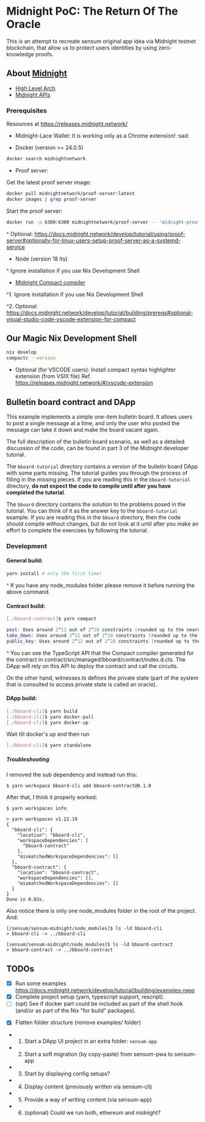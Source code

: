# Midnight PoC: The Return Of The Oracle

This is an attempt to recreate sensum original app idea via Midnight testnet blockchain,
that allow us to protect users identities by using zero-knowledge proofs.

## About [Midnight](https://midnight.network/) 

- [High Level Arch](https://docs.midnight.network/develop/tutorial/high-level-arch)
- [Midnight APIs](https://docs.midnight.network/develop/reference/midnight-api/)

### Prerequisites

Resources at https://releases.midnight.network/

- Midnight-Lace Wallet: It is working only as a Chrome extension! :sad:

- Docker (version >= 24.0.5)

```bash
docker search midnightnetwork
```

- Proof server:

Get the latest proof server image:
```bash
docker pull midnightnetwork/proof-server:latest
docker images | grep proof-server
```

Start the proof server:
```bash
docker run -p 6300:6300 midnightnetwork/proof-server -- 'midnight-proof-server --network devnet'
```

^ Optional: https://docs.midnight.network/develop/tutorial/using/proof-server#optionally-for-linux-users-setup-proof-server-as-a-systemd-service

- Node (version 18 lts)

^ Ignore installation if you use Nix Development Shell

- [Midnight Compact compiler](https://docs.midnight.network/develop/tutorial/building/prereqs#midnight-compact-compiler) 

^1. Ignore installation if you use Nix Development Shell

^2. Optional: https://docs.midnight.network/develop/tutorial/building/prereqs#optional-visual-studio-code-vscode-extension-for-compact

## Our Magic Nix Development Shell

```bash
nix develop
compactc --version
```

- Optional (for VSCODE users): Install compact syntax highlighter extension (from VSIX file) 
  Ref. https://releases.midnight.network/#/vscode-extension

## Bulletin board contract and DApp

This example implements a simple one-item bulletin board.  It allows
users to post a single message at a time, and only the user who posted
the message can take it down and make the board vacant again.

The full description of the bulletin board scenario, as well as a
detailed discussion of the code, can be found in part 3 of the
Midnight developer tutorial.

The `bboard-tutorial` directory contains a version of the bulletin
board DApp with some parts missing.  The tutorial guides you through
the process of filling in the missing pieces.  If you are reading this
in the `bboard-tutorial` directory, **do not expect the code to
compile until after you have completed the tutorial**.

The `bboard` directory contains the solution to the problems posed in
the tutorial.  You can think of it as the answer key to the
`bboard-tutorial` example.  If you are reading this in the `bboard`
directory, then the code should compile without changes, but do not
look at it until after you make an effort to complete the exercises by
following the tutorial.

### Development

#### General build:

```nix develop
yarn install # only the first time!
```
^ If you have any node_modules folder please remove it before running the above command.

#### Contract build:

```nix develop
[./bboard-contract]$ yarn compact

post: Uses around 2^11 out of 2^20 constraints (rounded up to the nearest power of two).
take_down: Uses around 2^11 out of 2^20 constraints (rounded up to the nearest power of two).
public_key: Uses around 2^12 out of 2^20 constraints (rounded up to the nearest power of two).
```
^ You can see the TypeScript API that the Compact compiler generated for the contract in contract/src/managed/bboard/contract/index.d.cts. The DApp will rely on this API to deploy the contract and call the circuits.

On the other hand, witnesses.ts defines the private state (part of the system that is consulted to access private state is called an oracle).

#### DApp build:


```nix develop
[./bboard-cli]$ yarn build
[./bboard-cli]$ yarn docker-pull
[./bboard-cli]$ yarn docker-up
```

Wait till docker's up and then run

```nix develop
[./bboard-cli]$ yarn standalone
```

##### Troubleshooting

I removed the sub dependency and instead run this:
```
$ yarn workspace bboard-cli add bboard-contract@0.1.0
```

After that, I think it properly worked:
```
$ yarn workspaces info

> yarn workspaces v1.22.19
{
  "bboard-cli": {
    "location": "bboard-cli",
    "workspaceDependencies": [
      "bboard-contract"
    ],
    "mismatchedWorkspaceDependencies": []
  },
  "bboard-contract": {
    "location": "bboard-contract",
    "workspaceDependencies": [],
    "mismatchedWorkspaceDependencies": []
  }
}
Done in 0.03s.
```

Also notice there is only one node_modules folder in the root of the project. And:
```
[/sensum/sensum-midnight/node_modules]$ ls -ld bboard-cli
> bboard-cli -> ../bboard-cli

[sensum/sensum-midnight/node_modules]$ ls -ld bboard-contract
> bboard-contract -> ../bboard-contract
```

## TODOs

- [x] Run some examples https://docs.midnight.network/develop/tutorial/building/examples-repo
- [x] Complete project setup (yarn, typescript support, rescript).
- [ ] (opt) See if docker part could be included as part of the shell hook (and/or as part of the Nix "for build" packages).
* [x] Flatten folder structure (remove examples/ folder)
* 1. Start a DApp UI project in an extra folder: `sensum-app`
* 2. Start a soft migration (by copy-paste) from sensum-pwa to sensum-app
* 3. Start by displaying config setups?
* 4. Display content (previously written via sensum-cli)
* 5. Provide a way of writing content (via sensum-app)
* 6. (optional) Could we run both, ethereum and midnight?
